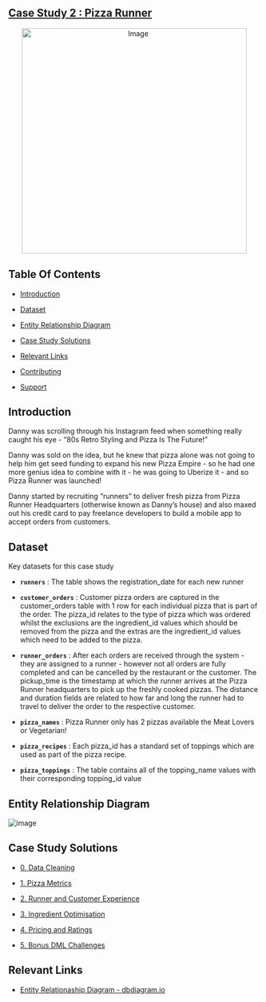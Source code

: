## [Case Study 2 : Pizza Runner](https://8weeksqlchallenge.com/case-study-2/)

<p align="center">
<img src="https://8weeksqlchallenge.com/images/case-study-designs/2.png" alt="Image" width="450" height="450">

## Table Of Contents

- [Introduction](#introduction)

- [Dataset](#dataset)
- [Entity Relationship Diagram](#entity-relationship-diagram)
- [Case Study Solutions](#case-study-solutions)
- [Relevant Links](#relevant-links)
- [Contributing](#contributing)
- [Support](#support)

## Introduction

Danny was scrolling through his Instagram feed when something really caught his eye - “80s Retro Styling and Pizza Is The Future!”

Danny was sold on the idea, but he knew that pizza alone was not going to help him get seed funding to expand his new Pizza Empire - so he had one more genius idea to combine with it - he was going to Uberize it - and so Pizza Runner was launched!

Danny started by recruiting “runners” to deliver fresh pizza from Pizza Runner Headquarters (otherwise known as Danny’s house) and also maxed out his credit card to pay freelance developers to build a mobile app to accept orders from customers.

## Dataset

Key datasets for this case study

- **`runners`** : The table shows the registration_date for each new runner

- **`customer_orders`** : Customer pizza orders are captured in the customer_orders table with 1 row for each individual pizza that is part of the order. The pizza_id relates to the type of pizza which was ordered whilst the exclusions are the ingredient_id values which should be removed from the pizza and the extras are the ingredient_id values which need to be added to the pizza.

- **`runner_orders`** : After each orders are received through the system - they are assigned to a runner - however not all orders are fully completed and can be cancelled by the restaurant or the customer. The pickup_time is the timestamp at which the runner arrives at the Pizza Runner headquarters to pick up the freshly cooked pizzas. The distance and duration fields are related to how far and long the runner had to travel to deliver the order to the respective customer.

- **`pizza_names`** : Pizza Runner only has 2 pizzas available the Meat Lovers or Vegetarian!

- **`pizza_recipes`** : Each pizza_id has a standard set of toppings which are used as part of the pizza recipe.

- **`pizza_toppings`** : The table contains all of the topping_name values with their corresponding topping_id value

## Entity Relationship Diagram

![image](https://github.com/faizanxmulla/sql-portfolio/assets/71728480/138d7a99-b7ca-4531-b649-0f663c87e97a)


## Case Study Solutions

- [0. Data Cleaning](Data-Cleaning.md)

- [1. Pizza Metrics](1.%20Pizza-Metrics.md)

- [2. Runner and Customer Experience](2.%20Runner-and-Customer-Experience.md)

- [3. Ingredient Optimisation](3.%20Ingredient-Optimisation.md)

- [4. Pricing and Ratings](4.%20Pricing-and-Ratings.md)

- [5. Bonus DML Challenges](5.%20Bonus-DML-Challenges.md)

## Relevant Links

- [Entity Relationaship Diagram - dbdiagram.io](https://dbdiagram.io/d/Pizza-Runner-5f3e085ccf48a141ff558487?utm_source=dbdiagram_embed&utm_medium=bottom_open)